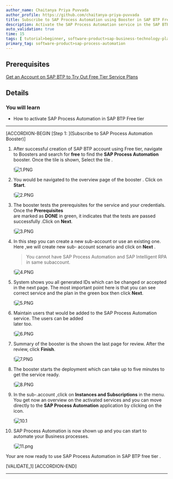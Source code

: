 ```yaml
---
author_name: Chaitanya Priya Puvvada
author_profile: https://github.com/chaitanya-priya-puvvada
title: Subscribe to SAP Process Automation using Booster in SAP BTP Free tier
description: Activate the SAP Process Automation service in the SAP BTP with  booster
auto_validation: true
time: 15
tags: [ tutorial>beginner, software-product>sap-business-technology-platform]
primary_tag: software-product>sap-process-automation
---
```


## Prerequisites
   [Get an Account on SAP BTP to Try Out Free Tier Service Plans](btp-free-tier-account)

## Details
### You will learn
  - How to activate SAP Process Automation in SAP BTP Free tier
---

[ACCORDION-BEGIN [Step 1: ](Subscribe to SAP Process Automation Booster)]

1. After successful creation of SAP BTP account using Free tier, navigate to Boosters and search for **free** to find the **SAP Process Automation** booster. Once the tile is shown, Select the tile .


    !![1.PNG](images\1.png)


2. You would be navigated to the overview page of the booster .
   Click on **Start**.

   !![2.PNG](images\2.png)

3.  The booster tests the prerequisites for the service and your credentials. Once the **Prerequisites**  
    are marked as **DONE** in green, it indicates
    that the tests are passed successfully .Click on **Next**.

    !![3.PNG](images\3.png)

4. In this step you can create a new sub-account or use an existing one. Here ,we will create new sub-
    account scenario and click on **Next** .

    >You cannot have SAP Process Automation and SAP Intelligent RPA in same subaccount.

    !![4.PNG](images\4.png)

5. System shows you all generated IDs which can be changed or accepted in the next page. The most
    important point here is that you can see correct service and the plan in the green box then click **Next**.

    !![5.PNG](images\5.png)

6. Maintain users that would be added to the SAP Process Automation service. The users can be added   
  later too.

    !![6.PNG](images\6.png)

7. Summary of the booster is the shown the last page for review. After the review, click  **Finish**.

   !![7.PNG](images\7.png)  

8. The booster starts the deployment which can take up to five minutes to get  the service ready.

    !![8.PNG](images\8.png)

9. In the sub-.account ,click on **Instances and Subscriptions** in the menu.
    You get now an overview on the activated services and you can move directly to the **SAP Process Automation** application by clicking on the icon.

    !![10.1](images\10.1.png)

10. SAP Process Automation is now shown up and you can start to automate your Business processes.

    !![11.png](images\11.PNG)

Your are now ready to use SAP Process Automation in SAP BTP free tier .

[VALIDATE_1]
[ACCORDION-END]


---
